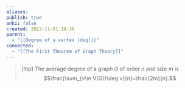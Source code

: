 ```yaml
---
aliases: 
publish: true
anki: false
created: 2023-11-01 14:36
parent:
  - "[[Degree of a vertex (deg)]]"
connected:
  - "[[The First Theorem of Graph Theory]]"
---
```

> [!tip] The average degree of a graph ${} G {}$ of order $n {}$ and size $m$ is
> $$\frac{\sum_{v\in V(G)}\deg v}{n}=\frac{2m}{n}.$$
















